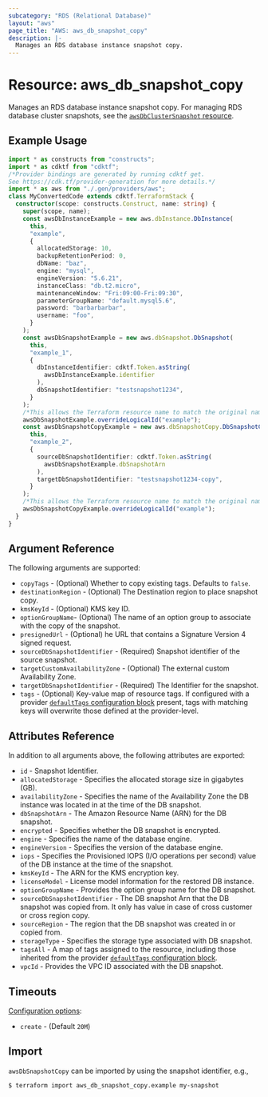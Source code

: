 ```yaml
---
subcategory: "RDS (Relational Database)"
layout: "aws"
page_title: "AWS: aws_db_snapshot_copy"
description: |-
  Manages an RDS database instance snapshot copy.
---
```


# Resource: aws_db_snapshot_copy

Manages an RDS database instance snapshot copy. For managing RDS database cluster snapshots, see the [`awsDbClusterSnapshot` resource](/docs/providers/aws/r/db_cluster_snapshot.html).

## Example Usage

```typescript
import * as constructs from "constructs";
import * as cdktf from "cdktf";
/*Provider bindings are generated by running cdktf get.
See https://cdk.tf/provider-generation for more details.*/
import * as aws from "./.gen/providers/aws";
class MyConvertedCode extends cdktf.TerraformStack {
  constructor(scope: constructs.Construct, name: string) {
    super(scope, name);
    const awsDbInstanceExample = new aws.dbInstance.DbInstance(
      this,
      "example",
      {
        allocatedStorage: 10,
        backupRetentionPeriod: 0,
        dbName: "baz",
        engine: "mysql",
        engineVersion: "5.6.21",
        instanceClass: "db.t2.micro",
        maintenanceWindow: "Fri:09:00-Fri:09:30",
        parameterGroupName: "default.mysql5.6",
        password: "barbarbarbar",
        username: "foo",
      }
    );
    const awsDbSnapshotExample = new aws.dbSnapshot.DbSnapshot(
      this,
      "example_1",
      {
        dbInstanceIdentifier: cdktf.Token.asString(
          awsDbInstanceExample.identifier
        ),
        dbSnapshotIdentifier: "testsnapshot1234",
      }
    );
    /*This allows the Terraform resource name to match the original name. You can remove the call if you don't need them to match.*/
    awsDbSnapshotExample.overrideLogicalId("example");
    const awsDbSnapshotCopyExample = new aws.dbSnapshotCopy.DbSnapshotCopy(
      this,
      "example_2",
      {
        sourceDbSnapshotIdentifier: cdktf.Token.asString(
          awsDbSnapshotExample.dbSnapshotArn
        ),
        targetDbSnapshotIdentifier: "testsnapshot1234-copy",
      }
    );
    /*This allows the Terraform resource name to match the original name. You can remove the call if you don't need them to match.*/
    awsDbSnapshotCopyExample.overrideLogicalId("example");
  }
}

```

## Argument Reference

The following arguments are supported:

* `copyTags` - (Optional) Whether to copy existing tags. Defaults to `false`.
* `destinationRegion` - (Optional) The Destination region to place snapshot copy.
* `kmsKeyId` - (Optional) KMS key ID.
* `optionGroupName`- (Optional) The name of an option group to associate with the copy of the snapshot.
* `presignedUrl` - (Optional) he URL that contains a Signature Version 4 signed request.
* `sourceDbSnapshotIdentifier` - (Required) Snapshot identifier of the source snapshot.
* `targetCustomAvailabilityZone` - (Optional) The external custom Availability Zone.
* `targetDbSnapshotIdentifier` - (Required) The Identifier for the snapshot.
* `tags` - (Optional) Key-value map of resource tags. If configured with a provider [`defaultTags` configuration block](https://registry.terraform.io/providers/hashicorp/aws/latest/docs#default_tags-configuration-block) present, tags with matching keys will overwrite those defined at the provider-level.

## Attributes Reference

In addition to all arguments above, the following attributes are exported:

* `id` - Snapshot Identifier.
* `allocatedStorage` - Specifies the allocated storage size in gigabytes (GB).
* `availabilityZone` - Specifies the name of the Availability Zone the DB instance was located in at the time of the DB snapshot.
* `dbSnapshotArn` - The Amazon Resource Name (ARN) for the DB snapshot.
* `encrypted` - Specifies whether the DB snapshot is encrypted.
* `engine` - Specifies the name of the database engine.
* `engineVersion` - Specifies the version of the database engine.
* `iops` - Specifies the Provisioned IOPS (I/O operations per second) value of the DB instance at the time of the snapshot.
* `kmsKeyId` - The ARN for the KMS encryption key.
* `licenseModel` - License model information for the restored DB instance.
* `optionGroupName` - Provides the option group name for the DB snapshot.
* `sourceDbSnapshotIdentifier` - The DB snapshot Arn that the DB snapshot was copied from. It only has value in case of cross customer or cross region copy.
* `sourceRegion` - The region that the DB snapshot was created in or copied from.
* `storageType` - Specifies the storage type associated with DB snapshot.
* `tagsAll` - A map of tags assigned to the resource, including those inherited from the provider [`defaultTags` configuration block](https://registry.terraform.io/providers/hashicorp/aws/latest/docs#default_tags-configuration-block).
* `vpcId` - Provides the VPC ID associated with the DB snapshot.

## Timeouts

[Configuration options](https://developer.hashicorp.com/terraform/language/resources/syntax#operation-timeouts):

- `create` - (Default `20M`)

## Import

`awsDbSnapshotCopy` can be imported by using the snapshot identifier, e.g.,

```
$ terraform import aws_db_snapshot_copy.example my-snapshot
```

<!-- cache-key: cdktf-0.17.0-pre.15 input-a168a30fa9e99254f8cd6d00a04bbc77720b45c0088965cb78e8447ee4736621 -->